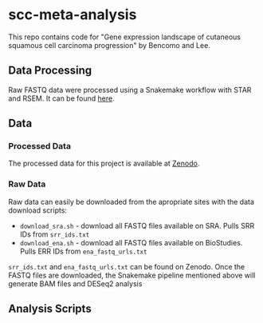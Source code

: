 # scc-meta-analysis
This repo contains code for "Gene expression landscape of cutaneous squamous cell carcinoma progression" by Bencomo and Lee. 

## Data Processing
Raw FASTQ data were processed using a Snakemake workflow with STAR and RSEM. It can be found [here](https://github.com/tjbencomo/nmsc-star).

## Data
### Processed Data
The processed data for this project is available at [Zenodo](https://zenodo.org/records/10272679).

### Raw Data
Raw data can easily be downloaded from the apropriate sites with the data download scripts:

* `download_sra.sh` - download all FASTQ files available on SRA. Pulls SRR IDs from `srr_ids.txt`
* `download_ena.sh` - download all FASTQ files available on BioStudies. Pulls ERR IDs from `ena_fastq_urls.txt`

`srr_ids.txt` and `ena_fastq_urls.txt` can be found on Zenodo. Once the FASTQ files are downloaded, the Snakemake pipeline mentioned
above will generate BAM files and DESeq2 analysis

## Analysis Scripts


